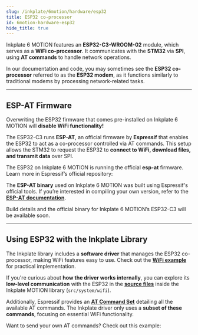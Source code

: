 ```yaml
---
slug: /inkplate/6motion/hardware/esp32
title: ESP32 co-processor
id: 6motion-hardware-esp32
hide_title: true
---
```



<SectionTitle title="ESP32 co-processor" backgroundImage="/img/esp32.jpg" />  

Inkplate 6 MOTION features an **ESP32-C3-WROOM-02** module, which serves as a **WiFi co-processor**. It communicates with the **STM32** via **SPI**, using **AT commands** to handle network operations.  

In our documentation and code, you may sometimes see the **ESP32 co-processor** referred to as the **ESP32 modem**, as it functions similarly to traditional modems by processing network-related tasks.  

<CenteredImage src="/img/inkplate_6_motion/esp32.jpg" alt="ESP32-C3 on Inkplate 6 MOTION" caption="ESP32-C3 co-processor on Inkplate 6 MOTION" width="500px"/>  

---

## ESP-AT Firmware  

<WarningBox>Overwriting the ESP32 firmware that comes pre-installed on Inkplate 6 MOTION will **disable WiFi functionality!**</WarningBox>  

The ESP32-C3 runs **ESP-AT**, an official firmware by **Espressif** that enables the ESP32 to act as a co-processor controlled via AT commands. This setup allows the STM32 to request the ESP32 to **connect to WiFi, download files, and transmit data** over SPI.  

<InfoBox>The ESP32 on Inkplate 6 MOTION is running the official **esp-at** firmware. Learn more in Espressif’s official repository:<QuickLink 
  title="ESP-AT" 
  description="Official repository by Espressif, control your ESP32 device with AT commands." 
  url="https://github.com/espressif/esp-at" 
/></InfoBox>  

The **ESP-AT binary** used on Inkplate 6 MOTION was built using Espressif's official tools. If you’re interested in compiling your own version, refer to the [**ESP-AT documentation**](https://docs.espressif.com/projects/esp-at/en/latest/esp32/index.html).  

<WarningBox>Build details and the official binary for Inkplate 6 MOTION’s ESP32-C3 will be available soon.</WarningBox>  

---

## Using ESP32 with the Inkplate Library  

The Inkplate library includes a **software driver** that manages the ESP32 co-processor, making WiFi features easy to use. Check out the [**WiFi example**](/inkplate/6motion/wifi/wifi-basics) for practical implementation.  

If you're curious about **how the driver works internally**, you can explore its **low-level communication** with the ESP32 in the [**source files**](https://github.com/SolderedElectronics/Inkplate_Motion_Arduino_Library/tree/main/src/system/wifi) inside the Inkplate MOTION library (`src/system/wifi`).  

Additionally, Espressif provides an **[AT Command Set](https://docs.espressif.com/projects/esp-at/en/latest/esp32/AT_Command_Set/index.html)** detailing all the available AT commands. The Inkplate driver only uses a **subset of these commands**, focusing on essential WiFi functionality.  

<InfoBox>Want to send your own AT commands? Check out this example:<QuickLink  
  title="Inkplate_6_Motion_WiFi_Command_Sender.ino"  
  description="An Inkplate 6 MOTION Arduino library example where you can send AT commands via Serial and receive responses from the ESP32."  
  url="https://github.com/SolderedElectronics/Inkplate_Motion_Arduino_Library/blob/main/examples/Inkplate6Motion/Diagnostics/Inkplate_6_Motion_WiFI_Command_Sender/Inkplate_6_Motion_WiFI_Command_Sender.ino"  
/></InfoBox>  